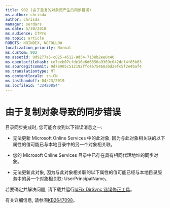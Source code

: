 ```yaml
---
title: 902 (由于重复的对象而产生的同步错误)
ms.author: chrisda
author: chrisda
manager: serdars
ms.date: 5/30/2018
ms.audience: ITPro
ms.topic: article
ROBOTS: NOINDEX, NOFOLLOW
localization_priority: Normal
ms.custom: 902
ms.assetid: 9d9277a5-c825-4512-8d54-7138b2ee0c40
ms.openlocfilehash: ce7eeb07cfde16e6d6856a9369c042dcf4f05b63
ms.sourcegitcommit: 9d78905c512192ffc4675468abd2efc5f2e4baf4
ms.translationtype: MT
ms.contentlocale: zh-CN
ms.lasthandoff: 04/23/2019
ms.locfileid: "32420854"
---
```

# <a name="sync-errors-due-to-duplicate-objects"></a>由于复制对象导致的同步错误

目录同步完成时, 您可能会收到以下错误消息之一:

- 无法更新 Microsoft Online Services 中的此对象, 因为与此对象相关联的以下属性的值可能已与本地目录中的另一个对象相关联。

- 您的 Microsoft Online Services 目录中已存在具有相同代理地址的同步对象。

- 无法更新此对象, 因为与此对象相关联的以下属性的值可能已经与本地目录服务中的另一个对象相关联: UserPrincipalName。

若要确定并解决问题, 请下载并运行[IdFix DirSync 错误修正工具](https://www.microsoft.com/download/details.aspx?id=36832)。

有关详细信息, 请参阅[KB2647098](https://support.microsoft.com/help/2647098/duplicate-or-invalid-attributes-prevent-directory-synchronization-in-o)。
